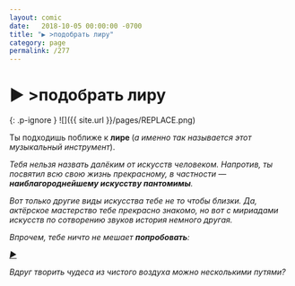 ```yaml
---
layout: comic
date:   2018-10-05 00:00:00 -0700
title: "▶️ >подобрать лиру"
category: page
permalink: /277
---
```

# ▶️ >подобрать лиру

{: .p-ignore }
![]({{ site.url }}/pages/REPLACE.png)

Ты подходишь поближе к <strong>лире </strong>(<em>а именно так называется этот музыкальный инструмент</em>).

<em>Тебя нельзя назвать далёким от искусств человеком. Напротив, ты посвятил всю свою жизнь прекрасному, в частности — <strong>наиблагороднейшему искусству пантомимы</strong>. </em>

<em>Вот только другие виды искусства тебе не то чтобы близки. Да, актёрское мастерство тебе прекрасно знакомо, но вот с мириадами искусств по сотворению звуков история немного другая. </em>

<em>Впрочем, тебе ничто не мешает <strong>попробовать</strong>:</em>

<cite><a href="/away.php?to=https%3A%2F%2Fpaintquestcomic.github.io%2Fpaintquest-277%2F">▶️</a></cite>

<em>Вдруг творить чудеса из чистого воздуха можно несколькими путями?</em>
